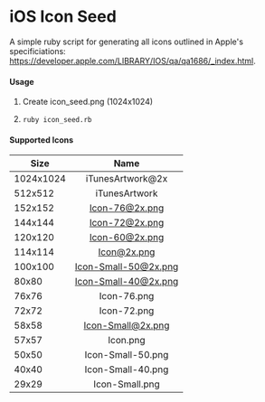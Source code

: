 iOS Icon Seed
=======

A simple ruby script for generating all icons outlined in Apple's specificiations: https://developer.apple.com/LIBRARY/IOS/qa/qa1686/_index.html.

#### Usage
1. Create icon_seed.png (1024x1024)

2. ```ruby icon_seed.rb```


#### Supported Icons

| Size        | Name                 |
| ----------- | :------------------: |
| 1024x1024   | iTunesArtwork@2x     |
| 512x512     | iTunesArtwork        |
| 152x152     | Icon-76@2x.png       |
| 144x144     | Icon-72@2x.png       |
| 120x120     | Icon-60@2x.png       |
| 114x114     | Icon@2x.png          |
| 100x100     | Icon-Small-50@2x.png |
| 80x80       | Icon-Small-40@2x.png |
| 76x76       | Icon-76.png          |
| 72x72       | Icon-72.png          |
| 58x58       | Icon-Small@2x.png    |
| 57x57       | Icon.png             |
| 50x50       | Icon-Small-50.png    |
| 40x40       | Icon-Small-40.png    |
| 29x29       | Icon-Small.png       |

